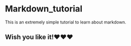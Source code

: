 # Markdown_tutorial
This is an extremely simple tutorial to learn about markdown.
## Wish you like it!:heart::heart::heart:
